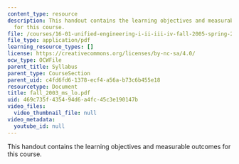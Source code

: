 ```yaml
---
content_type: resource
description: This handout contains the learning objectives and measurable outcomes
  for this course.
file: /courses/16-01-unified-engineering-i-ii-iii-iv-fall-2005-spring-2006/469c735f435494d6a4fc45c3e190147b_fall_2003_ms_lo.pdf
file_type: application/pdf
learning_resource_types: []
license: https://creativecommons.org/licenses/by-nc-sa/4.0/
ocw_type: OCWFile
parent_title: Syllabus
parent_type: CourseSection
parent_uid: c4fd6fd6-1378-ecf4-a56a-b73c6b455e18
resourcetype: Document
title: fall_2003_ms_lo.pdf
uid: 469c735f-4354-94d6-a4fc-45c3e190147b
video_files:
  video_thumbnail_file: null
video_metadata:
  youtube_id: null
---
```

This handout contains the learning objectives and measurable outcomes for this course.